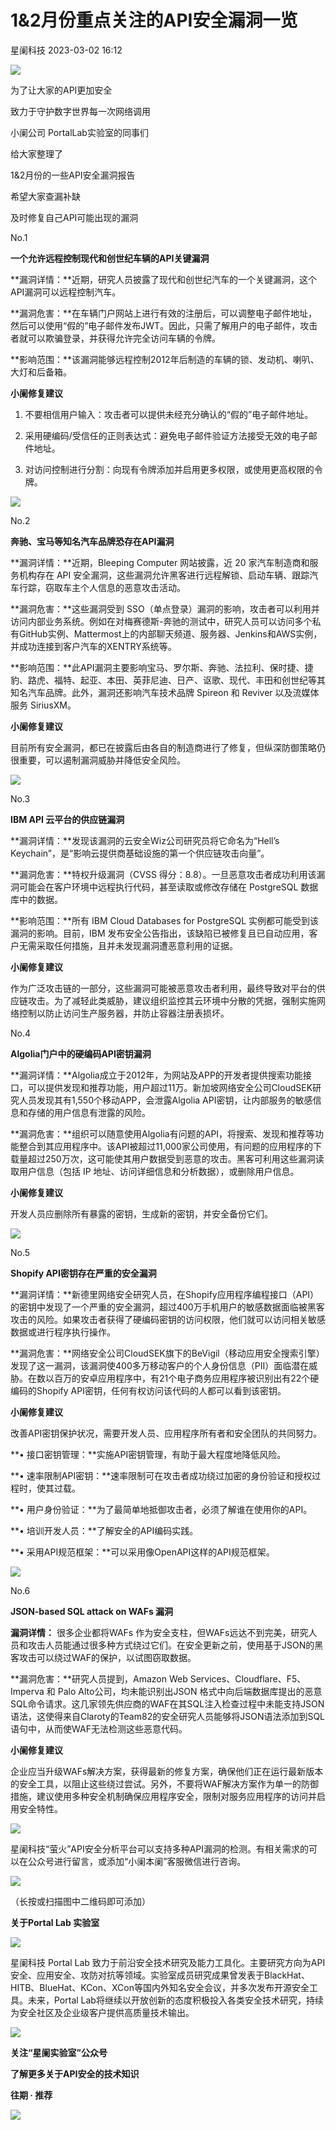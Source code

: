 #  1&2月份重点关注的API安全漏洞一览   
 星阑科技   2023-03-02 16:12  
  
![](https://mmbiz.qpic.cn/mmbiz_gif/Cc8QqLUKOeiaFHTFtiatmEIxZQcXOHfyr6GOBM88IeMm28ybjSAHEJKicuQxPxN5L5NFZ5mza2NOnuokf9ant2fUQ/640?wx_fmt=gif "")  
  
为了让大家的API更加安全  
  
致力于守护数字世界每一次网络调用  
  
小阑公司 PortalLab实验室的同事们  
  
给大家整理了  
  
1&2月份的一些API安全漏洞报告  
  
希望大家查漏补缺  
  
及时修复自己API可能出现的漏洞  
  
  
No.1  
  
  
**一个允许远程控制现代和创世纪车辆的API关键漏洞**  
  
  
**漏洞详情：**近期，研究人员披露了现代和创世纪汽车的一个关键漏洞，这个API漏洞可以远程控制汽车。  
  
**漏洞危害：**在车辆门户网站上进行有效的注册后，可以调整电子邮件地址，然后可以使用“假的”电子邮件发布JWT。因此，只需了解用户的电子邮件，攻击者就可以欺骗登录，并获得允许完全访问车辆的令牌。  
  
**影响范围：**该漏洞能够远程控制2012年后制造的车辆的锁、发动机、喇叭、大灯和后备箱。  
  
  
  
**小阑修复建议**  
  
1. 不要相信用户输入：攻击者可以提供未经充分确认的“假的”电子邮件地址。  
  
2. 采用硬编码/受信任的正则表达式：避免电子邮件验证方法接受无效的电子邮件地址。  
  
3. 对访问控制进行分割：向现有令牌添加并启用更多权限，或使用更高权限的令牌。  
  
  
![](https://mmbiz.qpic.cn/mmbiz_png/Cc8QqLUKOeiaUYwnoACgEMPlJlvXtlFDBG8ziaRZDCE9GHbRR2sVpGAdY5jIuRTKg7xl0K5KRTn1iaoMIfwgoiavqw/640?wx_fmt=png "")  
  
  
No.2  
  
  
**奔驰、宝马等知名汽车品牌恐存在API漏洞**  
  
  
**漏洞详情：**近期，Bleeping Computer 网站披露，近 20 家汽车制造商和服务机构存在 API 安全漏洞，这些漏洞允许黑客进行远程解锁、启动车辆、跟踪汽车行踪，窃取车主个人信息的恶意攻击活动。  
  
**漏洞危害：**这些漏洞受到 SSO（单点登录）漏洞的影响，攻击者可以利用并访问内部业务系统。例如在对梅赛德斯-奔驰的测试中，研究人员可以访问多个私有GitHub实例、Mattermost上的内部聊天频道、服务器、Jenkins和AWS实例，并成功连接到客户汽车的XENTRY系统等。  
  
**影响范围：**此API漏洞主要影响宝马、罗尔斯、奔驰、法拉利、保时捷、捷豹、路虎、福特、起亚、本田、英菲尼迪、日产、讴歌、现代、丰田和创世纪等其知名汽车品牌。此外，漏洞还影响汽车技术品牌 Spireon 和 Reviver 以及流媒体服务 SiriusXM。  
  
  
  
**小阑修复建议**  
  
目前所有安全漏洞，都已在披露后由各自的制造商进行了修复，但纵深防御策略仍很重要，可以遏制漏洞威胁并降低安全风险。  
  
  
![](https://mmbiz.qpic.cn/mmbiz_png/Cc8QqLUKOeiaUYwnoACgEMPlJlvXtlFDB2PRdH0ibKM3vORd8yP6iasWPYUIkz8JZicDJYEiarg2D9COTudic5F4Pyvw/640?wx_fmt=png "")  
  
  
No.3  
  
  
**IBM API 云平台的供应链漏洞**  
  
  
**漏洞详情：**发现该漏洞的云安全Wiz公司研究员将它命名为“Hell’s Keychain”，是“影响云提供商基础设施的第一个供应链攻击向量”。  
  
**漏洞危害：**特权升级漏洞（CVSS 得分：8.8）。一旦恶意攻击者成功利用该漏洞可能会在客户环境中远程执行代码，甚至读取或修改存储在 PostgreSQL 数据库中的数据。  
  
**影响范围：**所有 IBM Cloud Databases for PostgreSQL 实例都可能受到该漏洞的影响。目前，IBM 发布安全公告指出，该缺陷已被修复且已自动应用，客户无需采取任何措施，且并未发现漏洞遭恶意利用的证据。  
  
  
  
**小阑修复建议**  
  
作为广泛攻击链的一部分，这些漏洞可能被恶意攻击者利用，最终导致对平台的供应链攻击。为了减轻此类威胁，建议组织监控其云环境中分散的凭据，强制实施网络控制以防止访问生产服务器，并防止容器注册表损坏。  
  
  
No.4  
  
  
**Algolia门户中的硬编码API密钥漏洞**  
  
  
**漏洞详情：**Algolia成立于2012年，为网站及APP的开发者提供搜索功能接口，可以提供发现和推荐功能，用户超过11万。新加坡网络安全公司CloudSEK研究人员发现其有1,550个移动APP，会泄露Algolia API密钥，让内部服务的敏感信息和存储的用户信息有泄露的风险。  
  
**漏洞危害：**组织可以随意使用Algolia有问题的API，将搜索、发现和推荐等功能整合到其应用程序中。该API被超过11,000家公司使用，有问题的应用程序的下载量超过250万次，这可能使其用户数据受到恶意的攻击。黑客可利用这些漏洞读取用户信息（包括 IP 地址、访问详细信息和分析数据），或删除用户信息。  
  
  
  
**小阑修复建议**  
  
开发人员应删除所有暴露的密钥，生成新的密钥，并安全备份它们。  
  
  
![](https://mmbiz.qpic.cn/mmbiz_png/Cc8QqLUKOeiaUYwnoACgEMPlJlvXtlFDBb53YBd9P5SUK4FFnKicyUOSU4Y7Zia6vl0ABwJKAZibiczwzr63MvIAdOQ/640?wx_fmt=png "")  
  
  
No.5  
  
  
**Shopify API密钥存在严重的安全漏洞**  
  
  
**漏洞详情：**新德里网络安全研究人员，在Shopify应用程序编程接口（API）的密钥中发现了一个严重的安全漏洞，超过400万手机用户的敏感数据面临被黑客攻击的风险。如果攻击者获得了硬编码密钥的访问权限，他们就可以访问相关敏感数据或进行程序执行操作。  
  
**漏洞危害：**网络安全公司CloudSEK旗下的BeVigil（移动应用安全搜索引擎）发现了这一漏洞，该漏洞使400多万移动客户的个人身份信息（PII）面临潜在威胁。在数以百万的安卓应用程序中，有21个电子商务应用程序被识别出有22个硬编码的Shopify API密钥，任何有权访问该代码的人都可以看到该密钥。  
  
  
  
**小阑修复建议**  
  
改善API密钥保护状况，需要开发人员、应用程序所有者和安全团队的共同努力。  
  
**• 接口密钥管理：**实施API密钥管理，有助于最大程度地降低风险。  
  
**• 速率限制API密钥：**速率限制可在攻击者成功绕过加密的身份验证和授权过程时，使其过载。  
  
**• 用户身份验证：**为了最简单地抵御攻击者，必须了解谁在使用你的API。  
  
**• 培训开发人员：**了解安全的API编码实践。  
  
**• 采用API规范框架：**可以采用像OpenAPI这样的API规范框架。  
  
  
![](https://mmbiz.qpic.cn/mmbiz_png/Cc8QqLUKOeiaUYwnoACgEMPlJlvXtlFDBXuvmyn2F0pxicKGrVmgNSv9E99fS2jZGLUMJNwxsp8aUkXVDQvabMjQ/640?wx_fmt=png "")  
  
  
No.6  
  
  
**JSON-based SQL attack on WAFs 漏洞**  
  
  
**漏洞详情：** 很多企业都将WAFs 作为安全支柱，但WAFs远达不到完美，研究人员和攻击人员能通过很多种方式绕过它们。在安全更新之前，使用基于JSON的黑客攻击可以绕过WAF的保护，以试图窃取数据。  
  
**漏洞危害：**研究人员提到，Amazon Web Services、Cloudflare、F5、Imperva 和 Palo Alto公司，均未能识别出JSON 格式中向后端数据库提出的恶意SQL命令请求。这几家领先供应商的WAF在其SQL注入检查过程中未能支持JSON语法，这使得来自Claroty的Team82的安全研究人员能够将JSON语法添加到SQL语句中，从而使WAF无法检测这些恶意代码。  
  
  
  
**小阑修复建议**  
  
企业应当升级WAFs解决方案，获得最新的修复方案，确保他们正在运行最新版本的安全工具，以阻止这些绕过尝试。另外，不要将WAF解决方案作为单一的防御措施，建议使用多种安全机制确保应用程序安全，限制对服务应用程序的访问并启用安全特性。  
  
  
![](https://mmbiz.qpic.cn/mmbiz_png/Cc8QqLUKOeiaUYwnoACgEMPlJlvXtlFDBusMb96xqDdD1Og6wSbOUQ5phuUt3icibbAoRtGMFPBcaCSEFLBUatViaA/640?wx_fmt=png "")  
  
  
星阑科技“萤火”API安全分析平台可以支持多种API漏洞的检测。有相关需求的可以在公众号进行留言，或添加“小阑本阑”客服微信进行咨询。  
  
![](https://mmbiz.qpic.cn/mmbiz_jpg/Cc8QqLUKOeiaUYwnoACgEMPlJlvXtlFDBzibCC17J3iaFE0hbmSvl5Ynq9xg43QAmAMEQhdFsTb11TBEeaoH7XAWA/640?wx_fmt=jpeg "")  
  
（长按或扫描图中二维码即可添加）  
  
  
  
**关于Portal Lab 实验室**  
  
  
![](https://mmbiz.qpic.cn/mmbiz_png/Cc8QqLUKOeiaUYwnoACgEMPlJlvXtlFDBEKgiaFPf8HlSOjGUEH7tjZPcODyAFiaSC2JmN7lkriaX85Xl7ruX2fv4A/640?wx_fmt=png "")  
  
  
星阑科技 Portal Lab 致力于前沿安全技术研究及能力工具化。主要研究方向为API 安全、应用安全、攻防对抗等领域。实验室成员研究成果曾发表于BlackHat、HITB、BlueHat、KCon、XCon等国内外知名安全会议，并多次发布开源安全工具。未来，Portal Lab将继续以开放创新的态度积极投入各类安全技术研究，持续为安全社区及企业级客户提供高质量技术输出。  
  
![](https://mmbiz.qpic.cn/mmbiz_jpg/Cc8QqLUKOeiaUYwnoACgEMPlJlvXtlFDBtyEPHqPUhANmQ3cOSdyxOZbTeaqbDy0F3Q464ic3ibqfdSiaAudvWXNOA/640?wx_fmt=jpeg "")  
  
**关注“星阑实验室”公众号**  
  
**了解更多关于API安全的技术知识**  
  
  
  
**往期 · 推荐**  
  
  
[](http://mp.weixin.qq.com/s?__biz=Mzg5NjEyMjA5OQ==&mid=2247497116&idx=1&sn=5c923d8be68f1cd6e25f919a335f1d6d&chksm=c0075800f770d116c4b88a2af42f99df82da76626874b8a3d985397a7d14b13e4cbeb77f0263&scene=21#wechat_redirect)  
  
[](http://mp.weixin.qq.com/s?__biz=Mzg5NjEyMjA5OQ==&mid=2247496967&idx=1&sn=365faa1f815f59f9614f8dfa3e3854c3&chksm=c007589bf770d18da031d6d11f97adfa9a6c354db231f6709c9a33725f015adef720920efa89&scene=21#wechat_redirect)  
  
[](http://mp.weixin.qq.com/s?__biz=Mzg5NjEyMjA5OQ==&mid=2247496954&idx=1&sn=720b26c65b4eb7137d92977d080ad371&chksm=c0075966f770d070417cb747fe8269fd7758517e9852a720450c74ec64c2d9b24aa89a32731c&scene=21#wechat_redirect)  
  
[](http://mp.weixin.qq.com/s?__biz=Mzg5NjEyMjA5OQ==&mid=2247496905&idx=1&sn=26919ff4d1ad952d8513fc7fecfa4fe5&chksm=c0075955f770d043f4150c3aa4caaa77caa692ea72ea56556d388bdde0c1c1e4ab5279329ba0&scene=21#wechat_redirect)  
  
  
![](https://mmbiz.qpic.cn/mmbiz_gif/Cc8QqLUKOehwcHoxicoOah5mxDjLHMZ9RHUxNeibERphRXOj3AEupxt7JyOt3LF1RmmWQibYmicTv2DxM93iaEJhLxw/640?wx_fmt=gif "")  
  
  
